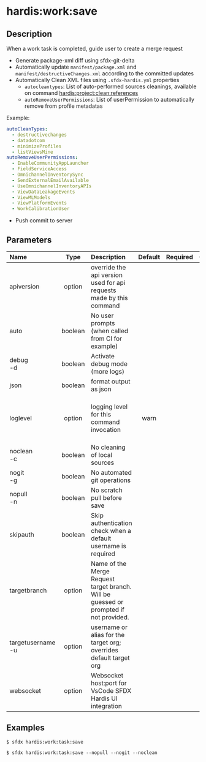 <!-- This file has been generated with command 'sfdx hardis:doc:plugin:generate'. Please do not update it manually or it may be overwritten -->
# hardis:work:save

## Description

When a work task is completed, guide user to create a merge request

- Generate package-xml diff using sfdx-git-delta
- Automatically update `manifest/package.xml` and `manifest/destructiveChanges.xml` according to the committed updates
- Automatically Clean XML files using `.sfdx-hardis.yml` properties
  - `autocleantypes`: List of auto-performed sources cleanings, available on command [hardis:project:clean:references](https://sfdx-hardis.cloudity.com/hardis/project/clean/references/)
  - `autoRemoveUserPermissions`: List of userPermission to automatically remove from profile metadatas

Example:

```yaml
autoCleanTypes:
  - destructivechanges
  - datadotcom
  - minimizeProfiles
  - listViewsMine
autoRemoveUserPermissions:
  - EnableCommunityAppLauncher
  - FieldServiceAccess
  - OmnichannelInventorySync
  - SendExternalEmailAvailable
  - UseOmnichannelInventoryAPIs
  - ViewDataLeakageEvents
  - ViewMLModels
  - ViewPlatformEvents
  - WorkCalibrationUser
```

- Push commit to server
  

## Parameters

|Name|Type|Description|Default|Required|Options|
|:---|:--:|:----------|:-----:|:------:|:-----:|
|apiversion|option|override the api version used for api requests made by this command||||
|auto|boolean|No user prompts (when called from CI for example)||||
|debug<br/>-d|boolean|Activate debug mode (more logs)||||
|json|boolean|format output as json||||
|loglevel|option|logging level for this command invocation|warn||trace<br/>debug<br/>info<br/>warn<br/>error<br/>fatal|
|noclean<br/>-c|boolean|No cleaning of local sources||||
|nogit<br/>-g|boolean|No automated git operations||||
|nopull<br/>-n|boolean|No scratch pull before save||||
|skipauth|boolean|Skip authentication check when a default username is required||||
|targetbranch|option|Name of the Merge Request target branch. Will be guessed or prompted if not provided.||||
|targetusername<br/>-u|option|username or alias for the target org; overrides default target org||||
|websocket|option|Websocket host:port for VsCode SFDX Hardis UI integration||||

## Examples

```shell
$ sfdx hardis:work:task:save
```

```shell
$ sfdx hardis:work:task:save --nopull --nogit --noclean
```


